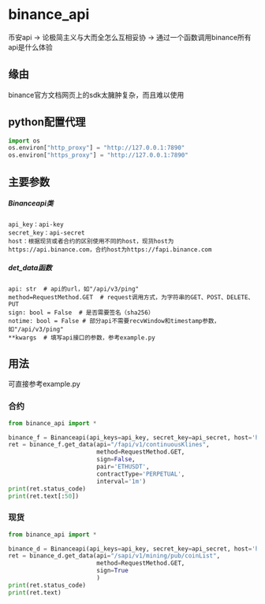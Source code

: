 # binance_api

币安api -> 论极简主义与大而全怎么互相妥协 -> 通过一个函数调用binance所有api是什么体验

## 缘由

binance官方文档网页上的sdk太臃肿复杂，而且难以使用

## python配置代理
```python
import os
os.environ["http_proxy"] = "http://127.0.0.1:7890"
os.environ["https_proxy"] = "http://127.0.0.1:7890"
```

## 主要参数

##### Binanceapi类

```
api_key：api-key
secret_key：api-secret
host：根据现货或者合约的区别使用不同的host，现货host为https://api.binance.com，合约host为https://fapi.binance.com
```

##### det_data函数

```
api: str  # api的url，如"/api/v3/ping"
method=RequestMethod.GET  # request调用方式，为字符串的GET、POST、DELETE、PUT
sign: bool = False  # 是否需要签名（sha256）
notime: bool = False # 部分api不需要recvWindow和timestamp参数，如"/api/v3/ping"
**kwargs  # 填写api接口的参数，参考example.py
```

## 用法

可直接参考example.py

### 合约

```python
from binance_api import *

binance_f = Binanceapi(api_keys=api_key, secret_key=api_secret, host='https://fapi.binance.com')
ret = binance_f.get_data(api="/fapi/v1/continuousKlines",
                         method=RequestMethod.GET,
                         sign=False,
                         pair='ETHUSDT',
                         contractType='PERPETUAL',
                         interval='1m')
print(ret.status_code)
print(ret.text[:50])
```

### 现货

```python
from binance_api import *

binance_d = Binanceapi(api_keys=api_key, secret_key=api_secret, host='https://api.binance.com')
ret = binance_d.get_data(api="/sapi/v1/mining/pub/coinList",
                         method=RequestMethod.GET,
                         sign=True
                         )
print(ret.status_code)
print(ret.text)
```

